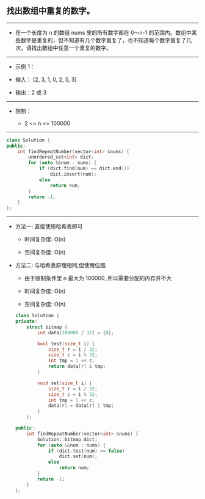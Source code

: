 ## 找出数组中重复的数字。

--------------------

- 在一个长度为 n 的数组 nums 里的所有数字都在 0～n-1 的范围内。数组中某些数字是重复的，但不知道有几个数字重复了，也不知道每个数字重复了几次。请找出数组中任意一个重复的数字。

--------------------

- 示例 1：

- 输入：
[2, 3, 1, 0, 2, 5, 3]

- 输出：2 或 3 

--------------------

- 限制：

    - 2 <= n <= 100000

--------------------

```cpp
class Solution {
public:
    int findRepeatNumber(vector<int> &nums) {
        unordered_set<int> dict;
        for (auto &&num : nums) {
            if (dict.find(num) == dict.end())
                dict.insert(num);
            else
                return num;
        }
        return -1;
    }
};
```
--------------------

- 方法一: 直接使用哈希表即可

    - 时间复杂度: O(n)

    - 空间复杂度: O(n)

- 方法二: 与哈希表原理相同,但使用位图

    - 由于限制条件里 n 最大为 100000, 所以需要分配的内存并不大

    - 时间复杂度: O(n)

    - 空间复杂度: O(n)
    
    ```cpp
    class Solution {
    private:
        struct bitmap {
            int data[100000 / 32] = {0};

            bool test(size_t i) {
                size_t r = i / 32;
                size_t c = i % 32;
                int tmp = 1 << c;
                return data[r] & tmp;
            }

            void set(size_t i) {
                size_t r = i / 32;
                size_t c = i % 32;
                int tmp = 1 << c;
                data[r] = data[r] | tmp;
            }
        };
    
    public:
        int findRepeatNumber(vector<int> &nums) {
            Solution::bitmap dict;
            for (auto &&num : nums) {
                if (dict.test(num) == false)
                    dict.set(num);
                else
                    return num;
            }
            return -1;
        }
    };
    ```